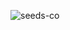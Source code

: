 ![seeds-co](https://github.com/DigiDuchess/organicseeds/assets/145925959/7cbd5796-d4a1-47dd-a416-5cd4c6cd2937)
